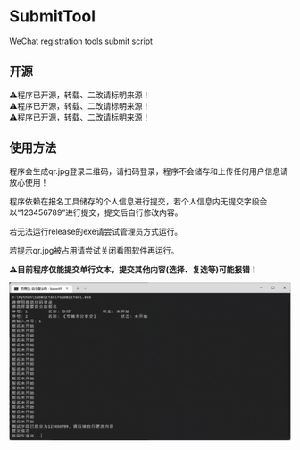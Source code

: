 # SubmitTool
WeChat registration tools submit script

## 开源
⚠程序已开源，转载、二改请标明来源！  
⚠程序已开源，转载、二改请标明来源！  
⚠程序已开源，转载、二改请标明来源！  

## 使用方法
程序会生成qr.jpg登录二维码，请扫码登录，程序不会储存和上传任何用户信息请放心使用！

程序依赖在报名工具储存的个人信息进行提交，若个人信息内无提交字段会以“123456789”进行提交，提交后自行修改内容。

若无法运行release的exe请尝试管理员方式运行。

若提示qr.jpg被占用请尝试关闭看图软件再运行。

**⚠目前程序仅能提交单行文本，提交其他内容(选择、复选等)可能报错！**


![image](https://raw.githubusercontent.com/Tongrens/my_gallery/main/image/example.jpg)
